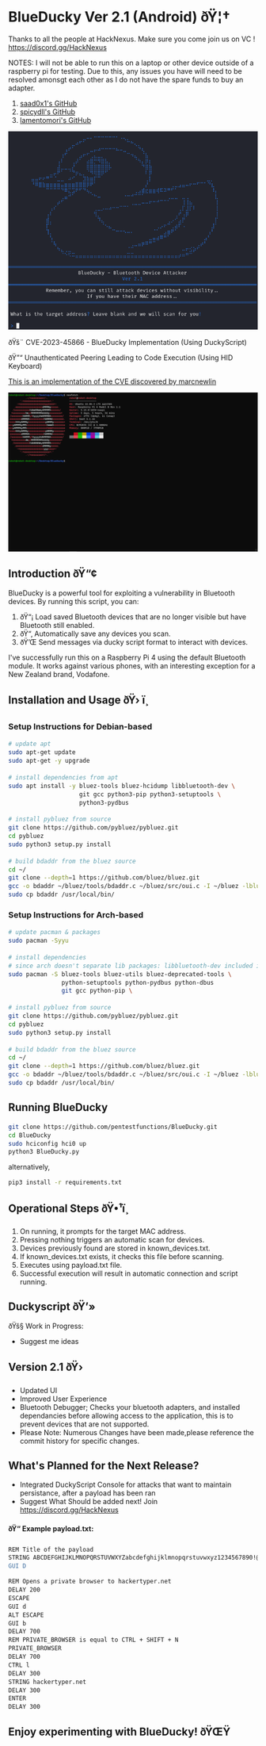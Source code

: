 # BlueDucky Ver 2.1 (Android) ðŸ¦†

Thanks to all the people at HackNexus. Make sure you come join us on VC !
https://discord.gg/HackNexus

NOTES: I will not be able to run this on a laptop or other device outside of a raspberry pi for testing. Due to this, any issues you have will need to be resolved amonsgt each other as I do not have the spare funds to buy an adapter. 

1. [saad0x1's GitHub](https://github.com/saad0x1)
2. [spicydll's GitHub](https://github.com/spicydll)
3. [lamentomori's GitHub](https://github.com/lamentomori)

<p align="center">
  <img src="./images/duckmenu.png">
</p>

ðŸš¨ CVE-2023-45866 - BlueDucky Implementation (Using DuckyScript)

ðŸ”“ Unauthenticated Peering Leading to Code Execution (Using HID Keyboard)

[This is an implementation of the CVE discovered by marcnewlin](https://github.com/marcnewlin/hi_my_name_is_keyboard)

<p align="center">
  <img src="./images/BlueDucky.gif">
</p>

## Introduction ðŸ“¢
BlueDucky is a powerful tool for exploiting a vulnerability in Bluetooth devices. By running this script, you can:

1. ðŸ“¡ Load saved Bluetooth devices that are no longer visible but have Bluetooth still enabled.
2. ðŸ“‚ Automatically save any devices you scan.
3. ðŸ’Œ Send messages via ducky script format to interact with devices.

I've successfully run this on a Raspberry Pi 4 using the default Bluetooth module. It works against various phones, with an interesting exception for a New Zealand brand, Vodafone.

## Installation and Usage ðŸ› ï¸

### Setup Instructions for Debian-based 

```bash
# update apt
sudo apt-get update
sudo apt-get -y upgrade

# install dependencies from apt
sudo apt install -y bluez-tools bluez-hcidump libbluetooth-dev \
                    git gcc python3-pip python3-setuptools \
                    python3-pydbus

# install pybluez from source
git clone https://github.com/pybluez/pybluez.git
cd pybluez
sudo python3 setup.py install

# build bdaddr from the bluez source
cd ~/
git clone --depth=1 https://github.com/bluez/bluez.git
gcc -o bdaddr ~/bluez/tools/bdaddr.c ~/bluez/src/oui.c -I ~/bluez -lbluetooth
sudo cp bdaddr /usr/local/bin/
```
### Setup Instructions for Arch-based 

```bash
# update pacman & packages
sudo pacman -Syyu

# install dependencies
# since arch doesn't separate lib packages: libbluetooth-dev included in bluez package
sudo pacman -S bluez-tools bluez-utils bluez-deprecated-tools \
               python-setuptools python-pydbus python-dbus
               git gcc python-pip \

# install pybluez from source
git clone https://github.com/pybluez/pybluez.git
cd pybluez
sudo python3 setup.py install

# build bdaddr from the bluez source
cd ~/
git clone --depth=1 https://github.com/bluez/bluez.git
gcc -o bdaddr ~/bluez/tools/bdaddr.c ~/bluez/src/oui.c -I ~/bluez -lbluetooth
sudo cp bdaddr /usr/local/bin/
```

## Running BlueDucky
```bash
git clone https://github.com/pentestfunctions/BlueDucky.git
cd BlueDucky
sudo hciconfig hci0 up
python3 BlueDucky.py
```

alternatively,

```bash
pip3 install -r requirements.txt
```

## Operational Steps ðŸ•¹ï¸
1. On running, it prompts for the target MAC address.
2. Pressing nothing triggers an automatic scan for devices.
3. Devices previously found are stored in known_devices.txt.
4. If known_devices.txt exists, it checks this file before scanning.
5. Executes using payload.txt file.
6. Successful execution will result in automatic connection and script running.

## Duckyscript ðŸ’»
ðŸš§ Work in Progress:
- Suggest me ideas

## Version 2.1 ðŸ›
- Updated UI
- Improved User Experience
- Bluetooth Debugger; Checks your bluetooth adapters, and installed dependancies before allowing access to the application, this is to prevent devices that are not supported.
- Please Note: Numerous Changes have been made,please reference the commit history for specific changes.
  
## What's Planned for the Next Release?
- Integrated DuckyScript Console for attacks that want to maintain persistance, after a payload has been ran
- Suggest What Should be added next! Join https://discord.gg/HackNexus

#### ðŸ“ Example payload.txt:
```bash
REM Title of the payload
STRING ABCDEFGHIJKLMNOPQRSTUVWXYZabcdefghijklmnopqrstuvwxyz1234567890!@#$%^&*()_-=+\|[{]};:'",<.>/?
GUI D
```

```bash
REM Opens a private browser to hackertyper.net
DELAY 200
ESCAPE
GUI d
ALT ESCAPE
GUI b
DELAY 700
REM PRIVATE_BROWSER is equal to CTRL + SHIFT + N
PRIVATE_BROWSER
DELAY 700
CTRL l
DELAY 300
STRING hackertyper.net
DELAY 300
ENTER
DELAY 300
```

## Enjoy experimenting with BlueDucky! ðŸŒŸ







